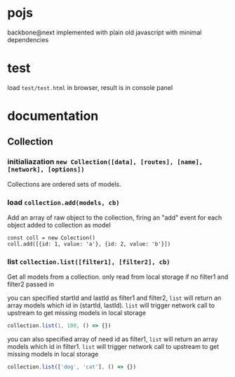 # pojs
backbone@next implemented with plain old javascript with minimal dependencies

# test
load `test/test.html` in browser, result is in console panel

# documentation
## Collection

### initialiazation `new Collection([data], [routes], [name], [network], [options])`
Collections are ordered sets of models.

### load `collection.add(models, cb)`
Add an array of raw object to the collection, firing an "add" event for each object added to collection as model
```
const coll = new Colection()
coll.add([{id: 1, value: 'a'}, {id: 2, value: 'b'}])
```

### list `collection.list([filter1], [filter2], cb)`
Get all models from a collection. only read from local storage if no filter1 and filter2 passed in

you can specified startId and lastId as filter1 and filter2, `list` will return an array models which id in (startId, lastId). `list` will trigger network call to upstream to get missing models in local storage
```javascript
collection.list(1, 100, () => {})
```

you can also specified array of need id as filter1, `list` will return an array models which id in filter1. `list` will trigger network call to upstream to get missing models in local storage
```javascript
collection.list(['dog', 'cat'], () => {})
```

